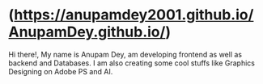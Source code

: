 # (https://anupamdey2001.github.io/AnupamDey.github.io/)
Hi there!, My name is Anupam Dey, am developing frontend as well as backend and Databases. I am also creating some cool stuffs like Graphics Designing on Adobe PS and AI.
